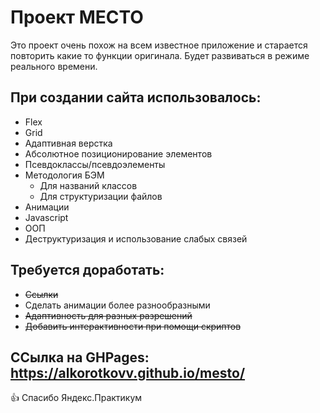 # Проект МЕСТО
Это проект очень похож на всем известное приложение и старается повторить какие то функции оригинала. Будет развиваться в режиме реального времени.
## При создании сайта использовалось:
- Flex
- Grid
- Адаптивная верстка
- Абсолютное позиционирование элементов
- Псевдоклассы/псевдоэлементы
- Методология БЭМ
  - Для названий классов
  - Для структуризации файлов
- Анимации
- Javascript
- ООП
- Деструктуризация и использование слабых связей
## Требуется доработать:
- ~~Ссылки~~
- Сделать анимации более разнообразными
- ~~Адаптивность для разных разрешений~~
- ~~Добавить интерактивности при помощи скриптов~~

## ССылка на GHPages: https://alkorotkovv.github.io/mesto/

:thumbsup: Спасибо Яндекс.Практикум
